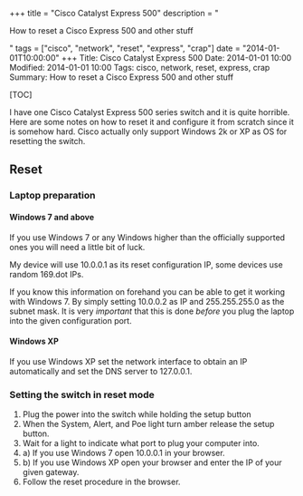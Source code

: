 +++
title = "Cisco Catalyst Express 500"
description = "<p>How to reset a Cisco Express 500 and other stuff</p>"
tags = ["cisco", "network", "reset", "express", "crap"]
date = "2014-01-01T10:00:00"
+++
Title: Cisco Catalyst Express 500
Date: 2014-01-01 10:00
Modified: 2014-01-01 10:00
Tags: cisco, network, reset, express, crap
Summary: How to reset a Cisco Express 500 and other stuff

[TOC]

I have one Cisco Catalyst Express 500 series switch and it is quite horrible. Here are some notes on how to reset it and configure it from scratch since it is somehow hard. Cisco actually only support Windows 2k or XP as OS for resetting the switch.

## Reset

### Laptop preparation

#### Windows 7 and above
If you use Windows 7 or any Windows higher than the officially supported ones you will need a little bit of luck.

My device will use 10.0.0.1 as its reset configuration IP, some devices use random 169.dot IPs.

If you know this information on forehand you can be able to get it working with Windows 7. By simply setting 10.0.0.2 as IP and 255.255.255.0 as the subnet mask. It is very _important_ that this is done _before_ you plug the laptop into the given configuration port.

#### Windows XP
If you use Windows XP set the network interface to obtain an IP automatically and set the DNS server to 127.0.0.1.


### Setting the switch in reset mode

1. Plug the power into the switch while holding the setup button
2. When the System, Alert, and Poe light turn amber release the setup button.
3. Wait for a light to indicate what port to plug your computer into.
4. a) If you use Windows 7 open 10.0.0.1 in your browser.
4. b) If you use Windows XP open your browser and enter the IP of your given gateway.
5. Follow the reset procedure in the browser.
